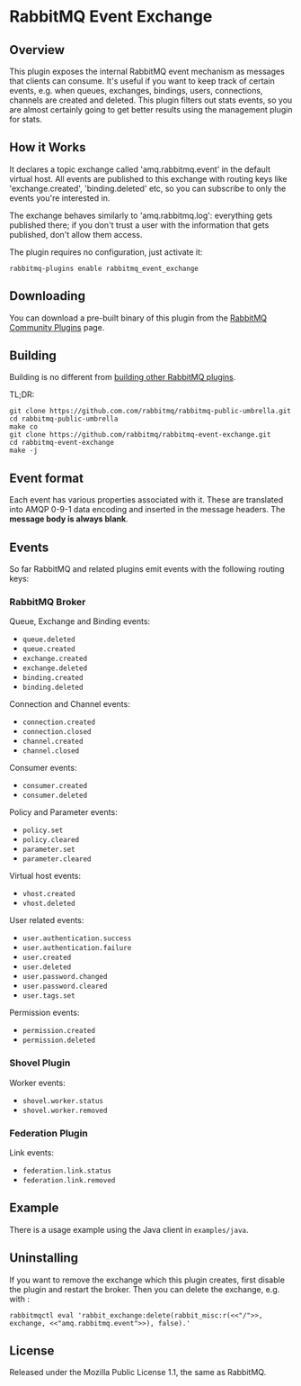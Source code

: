 # RabbitMQ Event Exchange

## Overview

This plugin exposes the internal RabbitMQ event mechanism as messages that clients
can consume. It's useful
if you want to keep track of certain events, e.g. when queues, exchanges, bindings, users,
connections, channels are created and deleted. This plugin filters out stats
events, so you are almost certainly going to get better results using
the management plugin for stats.

## How it Works

It declares a topic exchange called 'amq.rabbitmq.event' in the default
virtual host. All events are published to this exchange with routing
keys like 'exchange.created', 'binding.deleted' etc, so you can
subscribe to only the events you're interested in.

The exchange behaves similarly to 'amq.rabbitmq.log': everything gets
published there; if you don't trust a user with the information that
gets published, don't allow them access.

The plugin requires no configuration, just activate it:

    rabbitmq-plugins enable rabbitmq_event_exchange


## Downloading

You can download a pre-built binary of this plugin from
the [RabbitMQ Community Plugins](http://www.rabbitmq.com/community-plugins.html) page.


## Building

Building is no different from [building other RabbitMQ plugins](http://www.rabbitmq.com/plugin-development.html).

TL;DR:

    git clone https://github.com.com/rabbitmq/rabbitmq-public-umbrella.git
    cd rabbitmq-public-umbrella
    make co
    git clone https://github.com/rabbitmq/rabbitmq-event-exchange.git
    cd rabbitmq-event-exchange
    make -j

## Event format

Each event has various properties associated with it. These are
translated into AMQP 0-9-1 data encoding and inserted in the message headers. The
**message body is always blank**.

## Events

So far RabbitMQ and related plugins emit events with the following routing keys:

### RabbitMQ Broker

Queue, Exchange and Binding events:

 * `queue.deleted`
 * `queue.created`
 * `exchange.created`
 * `exchange.deleted`
 * `binding.created`
 * `binding.deleted`

Connection and Channel events:

 * `connection.created`
 * `connection.closed`
 * `channel.created`
 * `channel.closed`

Consumer events:

 * `consumer.created`
 * `consumer.deleted`

Policy and Parameter events:

 * `policy.set`
 * `policy.cleared`
 * `parameter.set`
 * `parameter.cleared`

Virtual host events:

 * `vhost.created`
 * `vhost.deleted`

User related events:

 * `user.authentication.success`
 * `user.authentication.failure`
 * `user.created`
 * `user.deleted`
 * `user.password.changed`
 * `user.password.cleared`
 * `user.tags.set`

Permission events:

 * `permission.created`
 * `permission.deleted`

### Shovel Plugin

Worker events:

 * `shovel.worker.status`
 * `shovel.worker.removed`

### Federation Plugin

Link events:

 * `federation.link.status`
 * `federation.link.removed`

## Example

There is a usage example using the Java client in `examples/java`.

## Uninstalling

If you want to remove the exchange which this plugin creates, first
disable the plugin and restart the broker. Then you can delete the exchange,
e.g. with :

    rabbitmqctl eval 'rabbit_exchange:delete(rabbit_misc:r(<<"/">>, exchange, <<"amq.rabbitmq.event">>), false).'

## License

Released under the Mozilla Public License 1.1,
the same as RabbitMQ.
